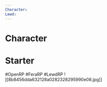 ```yaml
---
Character: 
Lewd: 
---
```

# Character


# Starter


  

#OpenRP #FeraRP #LewdRP 
![[8b8456dda632128a0282328295990e08.jpg]]